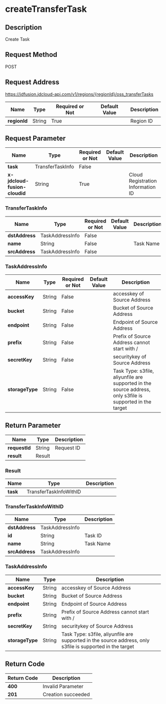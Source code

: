 # createTransferTask


## Description
Create Task

## Request Method
POST

## Request Address
https://jdfusion.jdcloud-api.com/v1/regions/{regionId}/oss_transferTasks

|Name|Type|Required or Not|Default Value|Description|
|---|---|---|---|---|
|**regionId**|String|True| |Region ID|

## Request Parameter
|Name|Type|Required or Not|Default Value|Description|
|---|---|---|---|---|
|**task**|TransferTaskInfo|False| | |
|**x-jdcloud-fusion-cloudid**|String|True| |Cloud Registration Information ID|

### TransferTaskInfo
|Name|Type|Required or Not|Default Value|Description|
|---|---|---|---|---|
|**dstAddress**|TaskAddressInfo|False| | |
|**name**|String|False| |Task Name|
|**srcAddress**|TaskAddressInfo|False| | |
### TaskAddressInfo
|Name|Type|Required or Not|Default Value|Description|
|---|---|---|---|---|
|**accessKey**|String|False| |accesskey of Source Address|
|**bucket**|String|False| |Bucket of Source Address|
|**endpoint**|String|False| |Endpoint of Source Address|
|**prefix**|String|False| |Prefix of Source Address cannot start with /|
|**secretKey**|String|False| |securitykey of Source Address|
|**storageType**|String|False| |Task Type: s3file, aliyunfile are supported in the source address, only s3file is supported in the target|

## Return Parameter
|Name|Type|Description|
|---|---|---|
|**requestId**|String|Request ID|
|**result**|Result| |

### Result
|Name|Type|Description|
|---|---|---|
|**task**|TransferTaskInfoWithID| |
### TransferTaskInfoWithID
|Name|Type|Description|
|---|---|---|
|**dstAddress**|TaskAddressInfo| |
|**id**|String|Task ID|
|**name**|String|Task Name|
|**srcAddress**|TaskAddressInfo| |
### TaskAddressInfo
|Name|Type|Description|
|---|---|---|
|**accessKey**|String|accesskey of Source Address|
|**bucket**|String|Bucket of Source Address|
|**endpoint**|String|Endpoint of Source Address|
|**prefix**|String|Prefix of Source Address cannot start with /|
|**secretKey**|String|securitykey of Source Address|
|**storageType**|String|Task Type: s3file, aliyunfile are supported in the source address, only s3file is supported in the target|

## Return Code
|Return Code|Description|
|---|---|
|**400**|Invalid Parameter|
|**201**|Creation succeeded|
